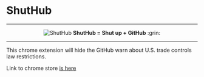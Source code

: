 # ShutHub

---

<div align="center">
<img src='https://github.com/MohamadKh75/ShutHub/' alt="ShutHub") />
<strong>ShutHub = Shut up + GitHub</strong> :grin:
</div>

---

This chrome extension will hide the GitHub warn about U.S. trade controls law restrictions.

Link to chrome store [is here](https://google.com)
